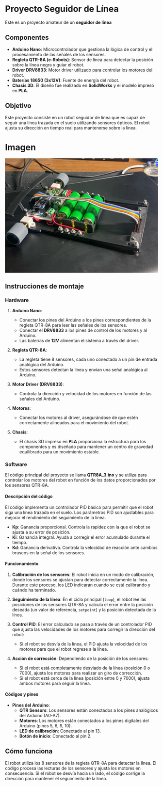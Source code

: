 # Proyecto Seguidor de Línea 

Este es un proyecto amateur de un **seguidor de línea** 

## Componentes

- **Arduino Nano**: Microcontrolador que gestiona la lógica de control y el procesamiento de las señales de los sensores.
- **Regleta QTR-8A (e-Robots)**: Sensor de línea para detectar la posición sobre la línea negra y guiar el robot.
- **Driver DRV8833**: Motor driver utilizado para controlar los motores del robot.
- **Baterías 18650 (3x12V)**: Fuente de energía del robot.
- **Chasis 3D**: El diseño fue realizado en **SolidWorks** y el modelo impreso en **PLA**.

## Objetivo

Este proyecto consiste en un robot seguidor de línea que es capaz de seguir una línea trazada en el suelo utilizando sensores ópticos. El robot ajusta su dirección en tiempo real para mantenerse sobre la línea.

# Imagen 
![Seguidor de Línea](https://github.com/Monsivais14/Seguidor-de-Linea-Amateur/raw/main/Seguidor_Linea.jpg)

## Instrucciones de montaje

### Hardware

1. **Arduino Nano**: 
   - Conectar los pines del Arduino a los pines correspondientes de la regleta QTR-8A para leer las señales de los sensores.
   - Conectar el **DRV8833** a los pines de control de los motores y al Arduino.
   - Las baterías de **12V** alimentan el sistema a través del driver.

2. **Regleta QTR-8A**:
   - La regleta tiene 8 sensores, cada uno conectado a un pin de entrada analógica del Arduino. 
   - Estos sensores detectan la línea y envían una señal analógica al Arduino.

3. **Motor Driver (DRV8833)**:
   - Controla la dirección y velocidad de los motores en función de las señales del Arduino.

4. **Motores**:
   - Conectar los motores al driver, asegurándose de que estén correctamente alineados para el movimiento del robot.

5. **Chasis**:
   - El chasis 3D impreso en **PLA** proporciona la estructura para los componentes y es diseñado para mantener un centro de gravedad equilibrado para un movimiento estable.

### Software

El código principal del proyecto se llama **QTR8A_3.ino** y se utiliza para controlar los motores del robot en función de los datos proporcionados por los sensores QTR-8A.

#### Descripción del código

El código implementa un controlador PID básico para permitir que el robot siga una línea trazada en el suelo. Los parámetros PID son ajustables para mejorar el rendimiento del seguimiento de la línea.

- **Kp**: Ganancia proporcional. Controla la rapidez con la que el robot se ajusta a su error de posición.
- **Ki**: Ganancia integral. Ayuda a corregir el error acumulado durante el tiempo.
- **Kd**: Ganancia derivativa. Controla la velocidad de reacción ante cambios bruscos en la señal de los sensores.

#### Funcionamiento

1. **Calibración de los sensores**:
   El robot inicia en un modo de calibración, donde los sensores se ajustan para detectar correctamente la línea. Durante este proceso, los LED indicarán cuando se está calibrando y cuándo ha terminado.
   
2. **Seguimiento de la línea**:
   En el ciclo principal (`loop`), el robot lee las posiciones de los sensores QTR-8A y calcula el error entre la posición deseada (un valor de referencia, `setpoint`) y la posición detectada de la línea. 
   
3. **Control PID**:
   El error calculado se pasa a través de un controlador PID que ajusta las velocidades de los motores para corregir la dirección del robot:
   - Si el robot se desvía de la línea, el PID ajusta la velocidad de los motores para que el robot regrese a la línea.
   
4. **Acción de corrección**:
   Dependiendo de la posición de los sensores:
   - Si el robot está completamente desviado de la línea (posición 0 o 7000), ajusta los motores para realizar un giro de corrección.
   - Si el robot está cerca de la línea (posición entre 0 y 7000), ajusta ambos motores para seguir la línea.

#### Códigos y pines

- **Pines del Arduino**:
   - **QTR Sensors**: Los sensores están conectados a los pines analógicos del Arduino (A0-A7).
   - **Motores**: Los motores están conectados a los pines digitales del Arduino (pines 5, 6, 9, 10).
   - **LED de calibración**: Conectado al pin 13.
   - **Botón de inicio**: Conectado al pin 2.

## Cómo funciona

El robot utiliza los 8 sensores de la regleta QTR-8A para detectar la línea. El código procesa las lecturas de los sensores y ajusta los motores en consecuencia. Si el robot se desvía hacia un lado, el código corrige la dirección para mantener el seguimiento de la línea.

